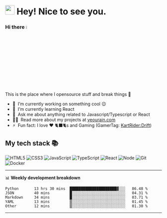 <h1><img src="https://emojis.slackmojis.com/emojis/images/1531849430/4246/blob-sunglasses.gif?1531849430" width="30"/> Hey! Nice to see you.</h1>

### Hi there <a href="https://www.gautamkrishnar.com/"><img src="https://media.giphy.com/media/hvRJCLFzcasrR4ia7z/giphy.gif" width="5%"></a>
This is the place where I opensource stuff and break things :rofl:

- 🔭 &nbsp;I’m currently working on something cool :wink:
- 🌱 &nbsp;I’m currently learning React
- 💬 &nbsp;Ask me about anything related to Javascript/Typescript or React
- 👨‍💻 &nbsp;Read more about my projects at [yeourain.com](https://yeourain.github.io/)
- ⚡ &nbsp;Fun fact: I love :heart: 🐈‍⬛🐈‍s and Gaming (GamerTag: [KartRider:Drift](https://www.nexon.com/kartdrift/main/en/landing))

<h2> My tech stack 📚 </h2>

![HTML5](https://img.shields.io/badge/-HTML5-F05032?style=for-the-badge&logo=html5&logoColor=ffffff)
![CSS3](https://img.shields.io/badge/-CSS3-007ACC?style=for-the-badge&logo=css3)
![JavaScript](https://img.shields.io/badge/-JavaScript-%23F7DF1C?style=for-the-badge&logo=javascript&logoColor=000000&labelColor=%23F7DF1C&color=%23FFCE5A)
![TypeScript](https://img.shields.io/badge/-TypeScript-007ACC?style=for-the-badge&logo=typescript&logoColor=white)
![React](https://img.shields.io/badge/-React-222222?style=for-the-badge&logo=react)
![Node](https://img.shields.io/badge/-Nodejs-43853d?style=for-the-badge&logo=Node.js&logoColor=white)
![Git](https://img.shields.io/badge/-Git-F05032?style=for-the-badge&logo=git&logoColor=ffffff)
![Docker](https://img.shields.io/badge/-Docker-46a2f1?style=for-the-badge&logo=docker&logoColor=ffffff)

-------

📊 **Weekly development breakdown**
<!--START_SECTION:waka-->

```text
Python       13 hrs 30 mins  █████████████████████▓░░░   86.48 %
JSON         40 mins         █░░░░░░░░░░░░░░░░░░░░░░░░   04.31 %
Markdown     34 mins         █░░░░░░░░░░░░░░░░░░░░░░░░   03.71 %
YAML         13 mins         ▒░░░░░░░░░░░░░░░░░░░░░░░░   01.45 %
Other        12 mins         ▒░░░░░░░░░░░░░░░░░░░░░░░░   01.30 %
```

<!--END_SECTION:waka-->

-------

<!--
**yeourain/yeourain** is a ✨ _special_ ✨ repository because its `README.md` (this file) appears on your GitHub profile.

Here are some ideas to get you started:

- 🔭 I’m currently working on ...
- 🌱 I’m currently learning ...
- 👯 I’m looking to collaborate on ...
- 🤔 I’m looking for help with ...
- 💬 Ask me about ...
- 📫 How to reach me: ...
- 😄 Pronouns: ...
- ⚡ Fun fact: ...
-->
